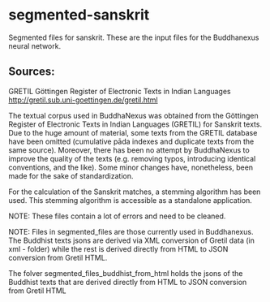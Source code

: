 # segmented-sanskrit
Segmented files for sanskrit. These are the input files for the Buddhanexus neural network.

## Sources:

GRETIL Göttingen Register of Electronic Texts in Indian Languages
http://gretil.sub.uni-goettingen.de/gretil.html

The textual corpus used in BuddhaNexus was obtained from the Göttingen Register of Electronic Texts in Indian Languages (GRETIL) for Sanskrit texts. Due to the huge amount of material, some texts from the GRETIL database have been omitted (cumulative pāda indexes and duplicate texts from the same source). Moreover, there has been no attempt by BuddhaNexus to improve the quality of the texts (e.g. removing typos, introducing identical conventions, and the like). Some minor changes have, nonetheless, been made for the sake of standardization.

For the calculation of the Sanskrit matches, a stemming algorithm has been used. This stemming algorithm is accessible as a standalone application.

NOTE: These files contain a lot of errors and need to be cleaned.


NOTE:
Files in segmented_files are those currently used in Buddhanexus. The Buddhist texts jsons are derived via XML conversion of Gretil data (in xml - folder) while the rest is derived directly from HTML to JSON conversion from Gretil HTML. 

The folver segmented_files_buddhist_from_html holds the jsons of the Buddhist texts that are derived directly from HTML to JSON conversion from Gretil HTML
